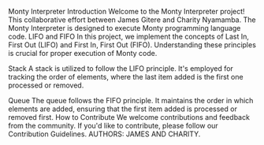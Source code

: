 Monty Interpreter
Introduction
Welcome to the Monty Interpreter project! This collaborative effort between James Gitere and Charity Nyamamba. The Monty Interpreter is designed to execute Monty programming language code.
LIFO and FIFO
In this project, we implement the concepts of Last In, First Out (LIFO) and First In, First Out (FIFO). Understanding these principles is crucial for proper execution of Monty code.

Stack
A stack is utilized to follow the LIFO principle. It's employed for tracking the order of elements, where the last item added is the first one processed or removed.

Queue
The queue follows the FIFO principle. It maintains the order in which elements are added, ensuring that the first item added is processed or removed first.
How to Contribute
We welcome contributions and feedback from the community. If you'd like to contribute, please follow our Contribution Guidelines.
AUTHORS: JAMES AND CHARITY.
